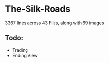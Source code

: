 # The-Silk-Roads

3367 lines across 43 Files, along with 69 images

## Todo:

* Trading
* Ending View
